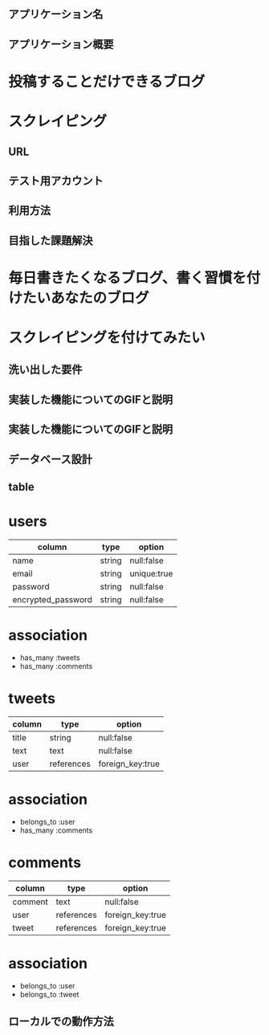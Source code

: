 ## アプリケーション名

## アプリケーション概要
 # 投稿することだけできるブログ
 # スクレイピング

## URL

## テスト用アカウント

## 利用方法

## 目指した課題解決
 # 毎日書きたくなるブログ、書く習慣を付けたいあなたのブログ
 # スクレイピングを付けてみたい

## 洗い出した要件

## 実装した機能についてのGIFと説明

## 実装した機能についてのGIFと説明

## データベース設計

 ## table
  # users

  | column                | type             | option             |
  |-----------------------|------------------|--------------------|
  | name                  | string           | null:false         |
  | email                 | string           | unique:true        |
  | password              | string           | null:false         |
  | encrypted_password    | string           | null:false         |

  # association
  - has_many :tweets
  - has_many :comments

  # tweets

  | column             | type             | option             |
  |--------------------|------------------|--------------------|
  | title              | string           | null:false         |
  | text               | text             | null:false         |
  | user               | references       | foreign_key:true   |
  
  # association
  - belongs_to :user
  - has_many :comments

  # comments

  | column             | type             | option             |
  |--------------------|------------------|--------------------|
  | comment            | text             | null:false         | 
  | user               | references       | foreign_key:true   |
  | tweet              | references       | foreign_key:true   |

  # association
  - belongs_to :user
  - belongs_to :tweet

## ローカルでの動作方法

